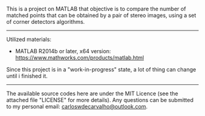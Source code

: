 This is a project on MATLAB that objective is to compare the number of matched points that can be obtained by a pair of stereo images, using a set of corner detectors algorithms. 

---------------------------------------------------------------------------------------------------------------------------------

Utilized materials:

- MATLAB R2014b or later, x64 version: https://www.mathworks.com/products/matlab.html

Since this project is in a "work-in-progress" state, a lot of thing can change until i finished it.

---------------------------------------------------------------------------------------------------------------------------------

The available source codes here are under the MIT Licence (see the attached file "LICENSE" for more details). Any questions can be submitted to my personal email: carloswdecarvalho@outlook.com.
